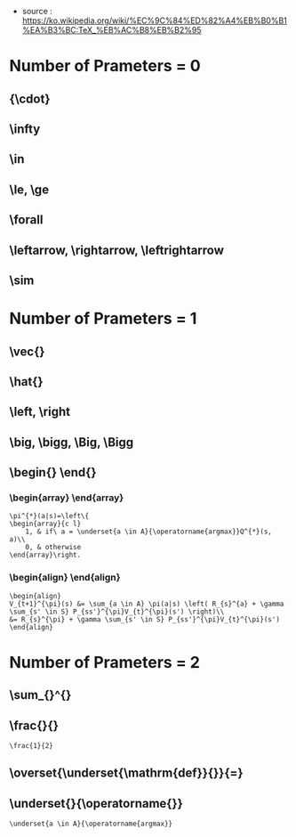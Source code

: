 - source : https://ko.wikipedia.org/wiki/%EC%9C%84%ED%82%A4%EB%B0%B1%EA%B3%BC:TeX_%EB%AC%B8%EB%B2%95

# Number of Prameters = 0
## {\cdot}
## \infty
## \in
## \le, \ge
## \forall
## \leftarrow, \rightarrow, \leftrightarrow
## \sim



# Number of Prameters = 1
## \vec{}
## \hat{}
## \left, \right
## \big, \bigg, \Big, \Bigg
## \begin{} \end{}
### \begin{array} \end{array}
```
\pi^{*}(a|s)=\left\{
\begin{array}{c l}	
    1, & if\ a = \underset{a \in A}{\operatorname{argmax}}Q^{*}(s, a)\\
    0, & otherwise
\end{array}\right.
```
### \begin{align} \end{align}
```
\begin{align}
V_{t+1}^{\pi}(s) &= \sum_{a \in A} \pi(a|s) \left( R_{s}^{a} + \gamma \sum_{s' \in S} P_{ss'}^{\pi}V_{t}^{\pi}(s') \right)\\
&= R_{s}^{\pi} + \gamma \sum_{s' \in S} P_{ss'}^{\pi}V_{t}^{\pi}(s')
\end{align}
```



# Number of Prameters = 2
## \sum_{}^{}
## \frac{}{}
```
\frac{1}{2}
```
## \overset{\underset{\mathrm{def}}{}}{=}
## \underset{}{\operatorname{}}
```
\underset{a \in A}{\operatorname{argmax}}
```
